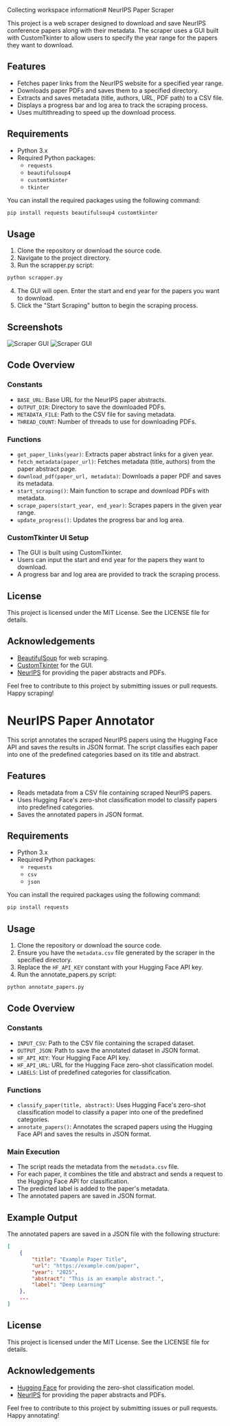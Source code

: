 Collecting workspace information# NeurIPS Paper Scraper

This project is a web scraper designed to download and save NeurIPS conference papers along with their metadata. The scraper uses a GUI built with CustomTkinter to allow users to specify the year range for the papers they want to download.

## Features

- Fetches paper links from the NeurIPS website for a specified year range.
- Downloads paper PDFs and saves them to a specified directory.
- Extracts and saves metadata (title, authors, URL, PDF path) to a CSV file.
- Displays a progress bar and log area to track the scraping process.
- Uses multithreading to speed up the download process.

## Requirements

- Python 3.x
- Required Python packages:
  - `requests`
  - `beautifulsoup4`
  - `customtkinter`
  - `tkinter`

You can install the required packages using the following command:

```sh
pip install requests beautifulsoup4 customtkinter
```

## Usage

1. Clone the repository or download the source code.
2. Navigate to the project directory.
3. Run the scrapper.py script:

```sh
python scrapper.py
```

4. The GUI will open. Enter the start and end year for the papers you want to download.
5. Click the "Start Scraping" button to begin the scraping process.

## Screenshots

![Scraper GUI](./WhatsApp%20Image%202025-02-16%20at%209.47.40%20PM.jpeg)
![Scraper GUI](./WhatsApp%20Image%202025-02-16%20at%209.58.12%20PM.jpeg)

## Code Overview

### Constants

- `BASE_URL`: Base URL for the NeurIPS paper abstracts.
- `OUTPUT_DIR`: Directory to save the downloaded PDFs.
- `METADATA_FILE`: Path to the CSV file for saving metadata.
- `THREAD_COUNT`: Number of threads to use for downloading PDFs.

### Functions

- `get_paper_links(year)`: Extracts paper abstract links for a given year.
- `fetch_metadata(paper_url)`: Fetches metadata (title, authors) from the paper abstract page.
- `download_pdf(paper_url, metadata)`: Downloads a paper PDF and saves its metadata.
- `start_scraping()`: Main function to scrape and download PDFs with metadata.
- `scrape_papers(start_year, end_year)`: Scrapes papers in the given year range.
- `update_progress()`: Updates the progress bar and log area.

### CustomTkinter UI Setup

- The GUI is built using CustomTkinter.
- Users can input the start and end year for the papers they want to download.
- A progress bar and log area are provided to track the scraping process.

## License

This project is licensed under the MIT License. See the LICENSE file for details.

## Acknowledgements

- [BeautifulSoup](https://www.crummy.com/software/BeautifulSoup/bs4/doc/) for web scraping.
- [CustomTkinter](https://github.com/TomSchimansky/CustomTkinter) for the GUI.
- [NeurIPS](https://neurips.cc/) for providing the paper abstracts and PDFs.

Feel free to contribute to this project by submitting issues or pull requests. Happy scraping!

# NeurIPS Paper Annotator

This script annotates the scraped NeurIPS papers using the Hugging Face API and saves the results in JSON format. The script classifies each paper into one of the predefined categories based on its title and abstract.

## Features

- Reads metadata from a CSV file containing scraped NeurIPS papers.
- Uses Hugging Face's zero-shot classification model to classify papers into predefined categories.
- Saves the annotated papers in JSON format.

## Requirements

- Python 3.x
- Required Python packages:
  - `requests`
  - `csv`
  - `json`

You can install the required packages using the following command:

```sh
pip install requests
```

## Usage

1. Clone the repository or download the source code.
2. Ensure you have the `metadata.csv` file generated by the scraper in the specified directory.
3. Replace the `HF_API_KEY` constant with your Hugging Face API key.
4. Run the annotate_papers.py script:

```sh
python annotate_papers.py
```

## Code Overview

### Constants

- `INPUT_CSV`: Path to the CSV file containing the scraped dataset.
- `OUTPUT_JSON`: Path to save the annotated dataset in JSON format.
- `HF_API_KEY`: Your Hugging Face API key.
- `HF_API_URL`: URL for the Hugging Face zero-shot classification model.
- `LABELS`: List of predefined categories for classification.

### Functions

- `classify_paper(title, abstract)`: Uses Hugging Face's zero-shot classification model to classify a paper into one of the predefined categories.
- `annotate_papers()`: Annotates the scraped papers using the Hugging Face API and saves the results in JSON format.

### Main Execution

- The script reads the metadata from the `metadata.csv` file.
- For each paper, it combines the title and abstract and sends a request to the Hugging Face API for classification.
- The predicted label is added to the paper's metadata.
- The annotated papers are saved in JSON format.

## Example Output

The annotated papers are saved in a JSON file with the following structure:

```json
[
    {
        "title": "Example Paper Title",
        "url": "https://example.com/paper",
        "year": "2025",
        "abstract": "This is an example abstract.",
        "label": "Deep Learning"
    },
    ...
]
```

## License

This project is licensed under the MIT License. See the LICENSE file for details.

## Acknowledgements

- [Hugging Face](https://huggingface.co/) for providing the zero-shot classification model.
- [NeurIPS](https://neurips.cc/) for providing the paper abstracts and PDFs.

Feel free to contribute to this project by submitting issues or pull requests. Happy annotating!
